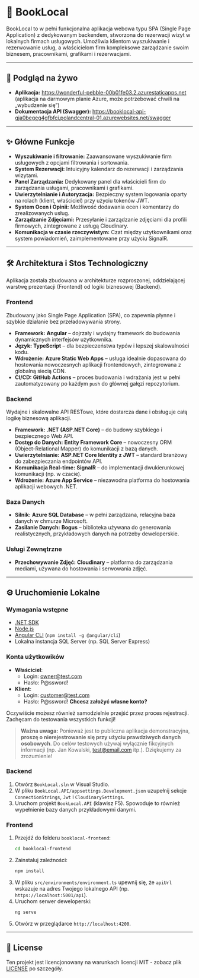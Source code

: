 # 📖 BookLocal

BookLocal to w pełni funkcjonalna aplikacja webowa typu SPA (Single Page Application) z dedykowanym backendem, stworzona do rezerwacji wizyt w lokalnych firmach usługowych. Umożliwia klientom wyszukiwanie i rezerwowanie usług, a właścicielom firm kompleksowe zarządzanie swoim biznesem, pracownikami, grafikami i rezerwacjami.

---

## 🚀 Podgląd na żywo

- **Aplikacja:** <https://wonderful-pebble-00b01fe03.2.azurestaticapps.net> (aplikacja na darmowym planie Azure, może potrzebować chwili na „wybudzenie się”)
- **Dokumentacja API (Swagger):** <https://booklocal-api-gja0begeg4gfbfcj.polandcentral-01.azurewebsites.net/swagger>

---

## ✨ Główne Funkcje

- **Wyszukiwanie i filtrowanie:** Zaawansowane wyszukiwanie firm usługowych z opcjami filtrowania i sortowania.
- **System Rezerwacji:** Intuicyjny kalendarz do rezerwacji i zarządzania wizytami.
- **Panel Zarządzania:** Dedykowany panel dla właścicieli firm do zarządzania usługami, pracownikami i grafikami.
- **Uwierzytelnianie i Autoryzacja:** Bezpieczny system logowania oparty na rolach (klient, właściciel) przy użyciu tokenów JWT.
- **System Ocen i Opinii:** Możliwość dodawania ocen i komentarzy do zrealizowanych usług.
- **Zarządzanie Zdjęciami:** Przesyłanie i zarządzanie zdjęciami dla profili firmowych, zintegrowane z usługą Cloudinary.
- **Komunikacja w czasie rzeczywistym:** Czat między użytkownikami oraz system powiadomień, zaimplementowane przy użyciu SignalR.

---

## 🛠️ Architektura i Stos Technologiczny

Aplikacja została zbudowana w architekturze rozproszonej, oddzielającej warstwę prezentacji (Frontend) od logiki biznesowej (Backend).

### **Frontend**
Zbudowany jako Single Page Application (SPA), co zapewnia płynne i szybkie działanie bez przeładowywania strony.
- **Framework:** **Angular** – dojrzały i wydajny framework do budowania dynamicznych interfejsów użytkownika.
- **Język:** **TypeScript** – dla bezpieczeństwa typów i lepszej skalowalności kodu.
- **Wdrożenie:** **Azure Static Web Apps** – usługa idealnie dopasowana do hostowania nowoczesnych aplikacji frontendowych, zintegrowana z globalną siecią CDN.
- **CI/CD:** **GitHub Actions** – proces budowania i wdrażania jest w pełni zautomatyzowany po każdym `push` do głównej gałęzi repozytorium.

### **Backend**
Wydajne i skalowalne API RESTowe, które dostarcza dane i obsługuje całą logikę biznesową aplikacji.
- **Framework:** **.NET (ASP.NET Core)** – do budowy szybkiego i bezpiecznego Web API.
- **Dostęp do Danych:** **Entity Framework Core** – nowoczesny ORM (Object-Relational Mapper) do komunikacji z bazą danych.
- **Uwierzytelnianie:** **ASP.NET Core Identity z JWT** – standard branżowy do zabezpieczania endpointów API.
- **Komunikacja Real-time:** **SignalR** – do implementacji dwukierunkowej komunikacji (np. w czacie).
- **Wdrożenie:** **Azure App Service** – niezawodna platforma do hostowania aplikacji webowych .NET.

### **Baza Danych**
- **Silnik:** **Azure SQL Database** – w pełni zarządzana, relacyjna baza danych w chmurze Microsoft.
- **Zasilanie Danych:** **Bogus** – biblioteka używana do generowania realistycznych, przykładowych danych na potrzeby deweloperskie.

### **Usługi Zewnętrzne**
- **Przechowywanie Zdjęć:** **Cloudinary** – platforma do zarządzania mediami, używana do hostowania i serwowania zdjęć.

---

## ⚙️ Uruchomienie Lokalne

### Wymagania wstępne

- [.NET SDK](https://dotnet.microsoft.com/download)
- [Node.js](https://nodejs.org/)
- [Angular CLI](https://angular.io/cli) (`npm install -g @angular/cli`)
- Lokalna instancja SQL Server (np. SQL Server Express)

### Konta użytkowików
- **Właściciel**:
   - Login: owner@test.com
   - Hasło: P@ssword!
- **Klient**: 
   - Login: customer@test.com
   - Hasło: P@ssword!
**Chcesz założyć własne konto?**

Oczywiście możesz również samodzielnie przejść przez proces rejestracji. Zachęcam do testowania wszystkich funkcji!

> **Ważna uwaga:** Ponieważ jest to publiczna aplikacja demonstracyjna, **proszę o nierejestrowanie się przy użyciu prawdziwych danych osobowych**. Do celów testowych używaj wyłącznie fikcyjnych informacji (np. Jan Kowalski, test@email.com itp.). Dziękujemy za zrozumienie!
### Backend

1. Otwórz `BookLocal.sln` w Visual Studio.
2. W pliku `BookLocal.API/appsettings.Development.json` uzupełnij sekcje `ConnectionStrings`, `Jwt` i `CloudinarySettings`.
3. Uruchom projekt `BookLocal.API` (klawisz F5). Spowoduje to również wypełnienie bazy danych przykładowymi danymi.

### Frontend

1. Przejdź do folderu `booklocal-frontend`:
   ```bash
   cd booklocal-frontend
   ```
2. Zainstaluj zależności:
   ```bash
   npm install
   ```
3. W pliku `src/environments/environment.ts` upewnij się, że `apiUrl` wskazuje na adres Twojego lokalnego API (np. `https://localhost:5001/api`).
4. Uruchom serwer deweloperski:
   ```bash
   ng serve
   ```
5. Otwórz w przeglądarce `http://localhost:4200`.

---

## 📄 License

Ten projekt jest licencjonowany na warunkach licencji MIT - zobacz plik [LICENSE](LICENSE) po szczegóły.

